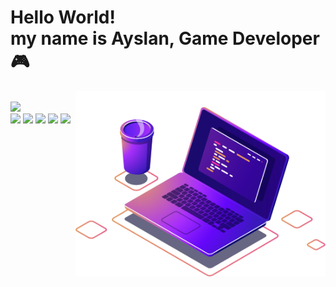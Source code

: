 <h1> Hello World! <br> my name is Ayslan, Game Developer 🎮 </h1>
<img src="https://raw.githubusercontent.com/AyslanSE/AyslanSE/main/master/img/computer-illustration.png" width="400px" align="right" alt="ayslan computer" style="max-width:100%;">
<br>
<div align="">
  <a href="https://github.com/Ayslan-gamedev">
    <img height="180em" src="https://github-readme-stats.vercel.app/api?username=Ayslan-gamedev&show_icons=true&theme=tokyonight&include_all_commits=true&count_private=true"/>
    <!-- <img height="180em" src="https://github-readme-stats.vercel.app/api/top-langs/?username=Ayslan-gamedev&layout=compact&langs_count=7&theme=tokyonight"/> -->
  </a>
</div>

<div> 
  <a href="https://www.instagram.com/ayslan_gamedev/" target="_blank"><img src="https://img.shields.io/badge/-Instagram-%23E4405F?style=for-the-badge&logo=instagram&logoColor=white" target="_blank"></a>
  <a href="" target="_blank"><img src="https://img.shields.io/badge/-LinkedIn-%230077B5?style=for-the-badge&logo=linkedin&logoColor=white" target="_blank"></a>  
  <a href="https://wa.me/5579999864117" target="_blank"><img src="https://img.shields.io/badge/WhatsApp-25D366?style=for-the-badge&logo=whatsapp&logoColor=white" target="_blank"></a> 
  <a href="https://t.me/PressStart1390" target="_blank"><img src="https://img.shields.io/badge/Telegram-2CA5E0?style=for-the-badge&logo=telegram&logoColor=white" target="_blank"></a> 
  <a href = "mailto:ayslan.gamedev@gmail.com"><img src="https://img.shields.io/badge/Gmail-D14836?style=for-the-badge&logo=gmail&logoColor=white" target="_blank"></a>
</div>
